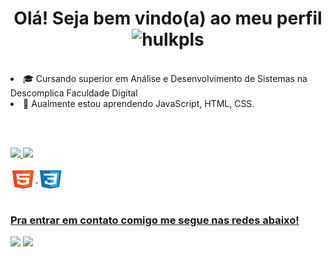 <h1 align="center"> Olá! Seja bem vindo(a) ao meu perfil <img src="https://i.imgur.com/ZEkFJCG.gif" height="40" width="40" alt="hulkpls"></h1>
<br>

<li> 🎓 Cursando superior em Análise e Desenvolvimento de Sistemas na Descomplica Faculdade Digital </li>
<li> 🌱 Aualmente estou aprendendo JavaScript, HTML, CSS. </li>

<br><br>

<div>
  <a href="https://github.com/OVictorSantos">
  <img height="160em" src="https://github-readme-stats.vercel.app/api?username=OVictorSantos&show_icons=true&theme=tokyonight&include_all_commits=true&count_private=true"/>
  <img height="160em" src="https://github-readme-stats.vercel.app/api/top-langs/?username=OVictorSantos&layout=compact&langs_count=6&theme=tokyonight"/>
</div>
   
<div style="display: inline_block"><br>
  <img align="center" alt="HTML" height="30" width="40" src="https://raw.githubusercontent.com/devicons/devicon/master/icons/html5/html5-original.svg">
  <img align="center" alt="CSS" height="30" width="40" src="https://raw.githubusercontent.com/devicons/devicon/master/icons/css3/css3-original.svg">
</div>
 
 <br>
 
  ### Pra entrar em contato comigo me segue nas redes abaixo!
 
<div>  
  <a href = "mailto:victorsantos4755@gmail.com"><img src="https://img.shields.io/badge/-Gmail-%23333?style=for-the-badge&logo=gmail&logoColor=white" target="_blank"></a>
  <a href="https://www.linkedin.com/in/ovictorsantos/" target="_blank"><img src="https://img.shields.io/badge/-LinkedIn-%230077B5?style=for-the-badge&logo=linkedin&logoColor=white" target="_blank"></a>
 

</div>
<!--
**OVictorSantos/OVictorSantos** is a ✨ _special_ ✨ repository because its `README.md` (this file) appears on your GitHub profile.

Here are some ideas to get you started:

- 🔭 I’m currently working on ...
- 🌱 I’m currently learning ...
- 👯 I’m looking to collaborate on ...
- 🤔 I’m looking for help with ...
- 💬 Ask me about ...
- 📫 How to reach me: ...
- 😄 Pronouns: ...
- ⚡ Fun fact: ...
-->
